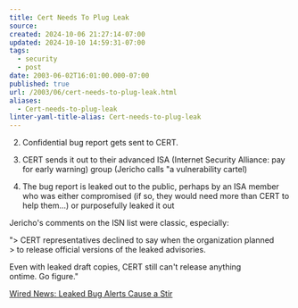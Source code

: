 ```yaml
---
title: Cert Needs To Plug Leak
source: 
created: 2024-10-06 21:27:14-07:00
updated: 2024-10-10 14:59:31-07:00
tags:
  - security
  - post
date: 2003-06-02T16:01:00.000-07:00
published: true
url: /2003/06/cert-needs-to-plug-leak.html
aliases:
  - Cert-needs-to-plug-leak
linter-yaml-title-alias: Cert-needs-to-plug-leak
---
```



  
2.  Confidential bug report gets sent to CERT.  
    
3.  CERT sends it out to their advanced ISA (Internet Security Alliance: pay for early warning) group (Jericho calls "a vulnerability cartel)  
    
4.  The bug report is leaked out to the public, perhaps by an ISA member who was either compromised (if so, they would need more than CERT to help them...) or purposefully leaked it out  
    

  
  
Jericho's comments on the ISN list were classic, especially:  
  
"> CERT representatives declined to say when the organization planned  
\> to release official versions of the leaked advisories.  
  
Even with leaked draft copies, CERT still can't release anything  
ontime. Go figure."  
  
[Wired News: Leaked Bug Alerts Cause a Stir](https://www.wired.com/news/infostructure/0,1377,58106,00.html "Wired News: Leaked Bug Alerts Cause a Stir")